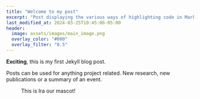 ```yaml
---
title: "Welcome to my post"
excerpt: "Post displaying the various ways of highlighting code in Markdown."
last_modified_at: 2024-03-25T10:45:06-05:00
header:
  image: assets/images/main_image.png
  overlay_color: "#000"
  overlay_filter: "0.5"
---
```


**Exciting**, this is my first Jekyll blog post. 

Posts can be used for anything project related. New research, new publications or a summary of an event.

<figure style="width: 180px" class="align-center">
  <a href="{{ "assets/images/logo.jpg" | relative_url }}" title="The Pixel Tracker logo" alt="The Pixel Tracker logo">
  <img src="{{ "assets/images/logo.jpg" | relative_url }}" alt=""></a>
  <figcaption>This is Ira our mascot!</figcaption>
</figure>
